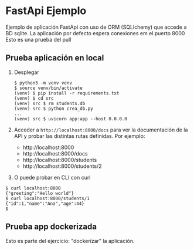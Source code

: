 # FastApi Ejemplo

Ejemplo de aplicación FastApi con uso de ORM (SQLlchemy) que accede a BD sqlite.
La aplicación por defecto espera conexiones em el puerto 8000
Esto es una prueba del pull

## Prueba aplicación en local

1. Desplegar
    ```console
    $ python3 -m venv venv
    $ source venv/bin/activate
    (venv) $ pip install -r requirements.txt 
    (venv) $ cd src 
    (venv) src $ rm students.db  
    (venv) src $ python crea_db.py 
    ...
    (venv) src $ uvicorn app:app --host 0.0.0.0
    ``` 
2. Acceder a `http://localhost:8000/docs` para ver la documentación de la API y probar las distintas rutas definidas. Por ejemplo:
   * http://localhost:8000
   * http://localhost:8000/docs
   * http://localhost:8000/students
   * http://localhost:8000/students/2

3. O puede probar en CLI con curl
```
$ curl localhost:8000 
{"greeting":"Hello world"}
$ curl localhost:8000/students/1
{"id":1,"name":"Ana","age":44}
$ 
```

   
## Prueba app dockerizada

Esto es parte del ejercicio: "dockerizar" la aplicación.






